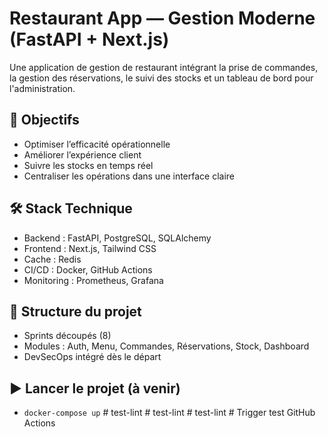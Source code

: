 # Restaurant App — Gestion Moderne (FastAPI + Next.js)

Une application de gestion de restaurant intégrant la prise de commandes, la gestion des réservations, le suivi des stocks et un tableau de bord pour l'administration.

## 🎯 Objectifs
- Optimiser l’efficacité opérationnelle
- Améliorer l’expérience client
- Suivre les stocks en temps réel
- Centraliser les opérations dans une interface claire

## 🛠 Stack Technique
- Backend : FastAPI, PostgreSQL, SQLAlchemy
- Frontend : Next.js, Tailwind CSS
- Cache : Redis
- CI/CD : Docker, GitHub Actions
- Monitoring : Prometheus, Grafana

## 🚧 Structure du projet
- Sprints découpés (8)
- Modules : Auth, Menu, Commandes, Réservations, Stock, Dashboard
- DevSecOps intégré dès le départ

## ▶️ Lancer le projet (à venir)
- `docker-compose up`
#   t e s t - l i n t  
 #   t e s t - l i n t  
 #   t e s t - l i n t  
 #   T r i g g e r   t e s t   G i t H u b   A c t i o n s  
 